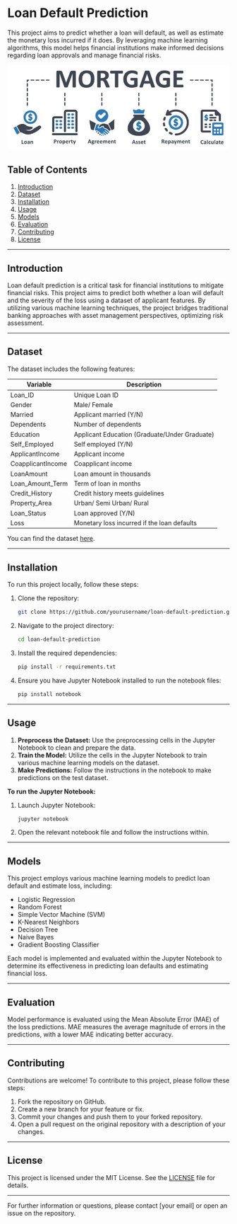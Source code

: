 # Loan Default Prediction

This project aims to predict whether a loan will default, as well as estimate the monetary loss incurred if it does. By leveraging machine learning algorithms, this model helps financial institutions make informed decisions regarding loan approvals and manage financial risks.

![Loan Prediction](assets/imgs/loan-risk-2.jpg)

## Table of Contents

1. [Introduction](#introduction)
2. [Dataset](#dataset)
3. [Installation](#installation)
4. [Usage](#usage)
5. [Models](#models)
6. [Evaluation](#evaluation)
7. [Contributing](#contributing)
8. [License](#license)

---

## Introduction

Loan default prediction is a critical task for financial institutions to mitigate financial risks. This project aims to predict both whether a loan will default and the severity of the loss using a dataset of applicant features. By utilizing various machine learning techniques, the project bridges traditional banking approaches with asset management perspectives, optimizing risk assessment.

---

## Dataset

The dataset includes the following features:

| **Variable**         | **Description**                                   |
|----------------------|---------------------------------------------------|
| Loan_ID              | Unique Loan ID                                    |
| Gender               | Male/ Female                                      |
| Married              | Applicant married (Y/N)                           |
| Dependents           | Number of dependents                              |
| Education            | Applicant Education (Graduate/Under Graduate)     |
| Self_Employed        | Self employed (Y/N)                               |
| ApplicantIncome      | Applicant income                                  |
| CoapplicantIncome    | Coapplicant income                                |
| LoanAmount           | Loan amount in thousands                          |
| Loan_Amount_Term     | Term of loan in months                            |
| Credit_History       | Credit history meets guidelines                   |
| Property_Area        | Urban/ Semi Urban/ Rural                          |
| Loan_Status          | Loan approved (Y/N)                               |
| Loss                 | Monetary loss incurred if the loan defaults       |

You can find the dataset [here](path_to_dataset).

---

## Installation

To run this project locally, follow these steps:

1. Clone the repository:
    ```bash
    git clone https://github.com/yourusername/loan-default-prediction.git
    ```

2. Navigate to the project directory:
    ```bash
    cd loan-default-prediction
    ```

3. Install the required dependencies:
    ```bash
    pip install -r requirements.txt
    ```

4. Ensure you have Jupyter Notebook installed to run the notebook files:
    ```bash
    pip install notebook
    ```

---

## Usage

1. **Preprocess the Dataset:** Use the preprocessing cells in the Jupyter Notebook to clean and prepare the data.
2. **Train the Model:** Utilize the cells in the Jupyter Notebook to train various machine learning models on the dataset.
3. **Make Predictions:** Follow the instructions in the notebook to make predictions on the test dataset.

**To run the Jupyter Notebook:**
1. Launch Jupyter Notebook:
    ```bash
    jupyter notebook
    ```
2. Open the relevant notebook file and follow the instructions within.

---

## Models

This project employs various machine learning models to predict loan default and estimate loss, including:
- Logistic Regression
- Random Forest
- Simple Vector Machine (SVM)
- K-Nearest Neighbors
- Decision Tree 
- Naive Bayes
- Gradient Boosting Classifier

Each model is implemented and evaluated within the Jupyter Notebook to determine its effectiveness in predicting loan defaults and estimating financial loss.

---

## Evaluation

Model performance is evaluated using the Mean Absolute Error (MAE) of the loss predictions. MAE measures the average magnitude of errors in the predictions, with a lower MAE indicating better accuracy.

---

## Contributing

Contributions are welcome! To contribute to this project, please follow these steps:
1. Fork the repository on GitHub.
2. Create a new branch for your feature or fix.
3. Commit your changes and push them to your forked repository.
4. Open a pull request on the original repository with a description of your changes.

---

## License

This project is licensed under the MIT License. See the [LICENSE](LICENSE) file for details.

---

For further information or questions, please contact [your email] or open an issue on the repository.
